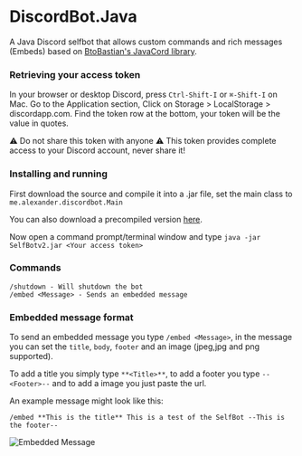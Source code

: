 # DiscordBot.Java
A Java Discord selfbot that allows custom commands and rich messages (Embeds) based on [BtoBastian's JavaCord library](https://github.com/BtoBastian/Javacord).

### Retrieving your access token

In your browser or desktop Discord, press `Ctrl-Shift-I` or `⌘-Shift-I` on Mac. Go to the Application section, Click on Storage > LocalStorage > discordapp.com. Find the token row at the bottom, your token will be the value in quotes. 

⚠ Do not share this token with anyone ⚠ This token provides complete access to your Discord account, never share it!

### Installing and running

First download the source and compile it into a .jar file, set the main class to `me.alexander.discordbot.Main`

You can also download a precompiled version [here](https://github.com/Moudoux/DiscordSelfBot/releases/tag/v3).

Now open a command prompt/terminal window and type `java -jar SelfBotv2.jar <Your access token>`

### Commands

```
/shutdown - Will shutdown the bot
/embed <Message> - Sends an embedded message
```

### Embedded message format

To send an embedded message you type `/embed <Message>`, in the message you can set the `title`, `body`, `footer` and an image (jpeg,jpg and png supported).

To add a title you simply type `**<Title>**`, to add a footer you type `--<Footer>--` and to add a image you just paste the url.

An example message might look like this: 

`/embed **This is the title** This is a test of the SelfBot --This is the footer--`

![Embedded Message](http://image.prntscr.com/image/673b1abeaee94bdaa108375c8935ecc4.png)
